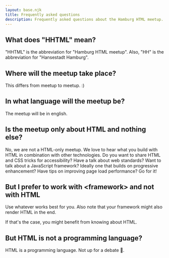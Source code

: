 ```yaml
---
layout: base.njk
title: Frequently asked questions
description: Frequently asked questions about the Hamburg HTML meetup.
---
```

## What does "HHTML" mean?

"HHTML" is the abbreviation for "Hamburg HTML meetup". Also, "HH" is the abbreviation for "Hansestadt Hamburg".

## Where will the meetup take place?

This differs from meetup to meetup. :)

## In what language will the meetup be?

The meetup will be in english.

## Is the meetup only about HTML and nothing else?

No, we are not a HTML-only meetup. We love to hear what you build with HTML in combination with other technologies. Do you want to share HTML and CSS tricks for accessibility? Have a talk about web standards? Want to talk about a JavaScript framework? Ideally one that builds on progressive enhancement? Have tips on improving page load performance? Go for it!

## But I prefer to work with \<framework\> and not with HTML

Use whatever works best for you. Also note that your framework might also render HTML in the end.

If that's the case, you might benefit from knowing about HTML.

## But HTML is not a programming language?

HTML is a programming language. Not up for a debate 💖.
